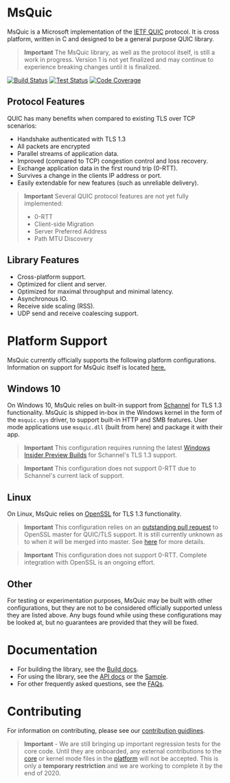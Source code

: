MsQuic
======

MsQuic is a Microsoft implementation of the [IETF QUIC](https://tools.ietf.org/html/draft-ietf-quic-transport)
protocol. It is cross platform, written in C and designed to be a general purpose QUIC library.

> **Important** The MsQuic library, as well as the protocol itself, is still a work in progress. Version 1 is not yet finalized and may continue to experience breaking changes until it is finalized.

[![Build Status](https://dev.azure.com/ms/msquic/_apis/build/status/CI?branchName=master)](https://dev.azure.com/ms/msquic/_build/latest?definitionId=347&branchName=master) [![Test Status](https://img.shields.io/azure-devops/tests/ms/msquic/347/master)](https://dev.azure.com/ms/msquic/_build/latest?definitionId=347&branchName=master) [![Code Coverage](https://img.shields.io/azure-devops/coverage/ms/msquic/347/master)](https://dev.azure.com/ms/msquic/_build/latest?definitionId=347&branchName=master)

## Protocol Features

QUIC has many benefits when compared to existing TLS over TCP scenarios:

  * Handshake authenticated with TLS 1.3
  * All packets are encrypted
  * Parallel streams of application data.
  * Improved (compared to TCP) congestion control and loss recovery.
  * Exchange application data in the first round trip (0-RTT).
  * Survives a change in the clients IP address or port.
  * Easily extendable for new features (such as unreliable delivery).

> **Important** Several QUIC protocol features are not yet fully implemented:
>
>  * 0-RTT
>  * Client-side Migration
>  * Server Preferred Address
>  * Path MTU Discovery

## Library Features

  * Cross-platform support.
  * Optimized for client and server.
  * Optimized for maximal throughput and minimal latency.
  * Asynchronous IO.
  * Receive side scaling (RSS).
  * UDP send and receive coalescing support.

# Platform Support

MsQuic currently officially supports the following platform configurations.
Information on support for MsQuic itself is located [here.](./docs/Support.md)

## Windows 10

On Windows 10, MsQuic relies on built-in support from [Schannel](https://docs.microsoft.com/en-us/windows/win32/com/schannel) for TLS 1.3 functionality. MsQuic is shipped in-box in the Windows kernel in the form of the `msquic.sys` driver, to support built-in HTTP and SMB features. User mode applications use `msquic.dll` (built from here) and package it with their app.

> **Important** This configuration requires running the latest [Windows Insider Preview Builds](https://insider.windows.com/en-us/) for Schannel's TLS 1.3 support.

> **Important** This configuration does not support 0-RTT due to Schannel's current lack of support.

## Linux

On Linux, MsQuic relies on [OpenSSL](https://www.openssl.org/) for TLS 1.3 functionality.

> **Important** This configuration relies on an [outstanding pull request](https://github.com/openssl/openssl/pull/8797) to OpenSSL master for QUIC/TLS support. It is still currently unknown as to when it will be merged into master. See [here](https://www.openssl.org/blog/blog/2020/02/17/QUIC-and-OpenSSL/) for more details.

> **Important** This configuration does not support 0-RTT. Complete integration with OpenSSL is an ongoing effort.

## Other

For testing or experimentation purposes, MsQuic may be built with other configurations, but they are not to be considered officially supported unless they are listed above. Any bugs found while using these configurations may be looked at, but no guarantees are provided that they will be fixed.

# Documentation

  * For building the library, see the [Build docs](./docs/BUILD.md).
  * For using the library, see the [API docs](./docs/API.md) or the [Sample](./src/tools/sample/sample.cpp).
  * For other frequently asked questions, see the [FAQs](./docs/FAQ.md).

# Contributing

For information on contributing, please see our [contribution guidlines](./.github/CONTRIBUTING.md).

> **Important** - We are still bringing up important regression tests for the core code. Until they are onboarded, any external contributions to the [core](./src/core) or kernel mode files in the [platform](./src/platform) will not be accepted. This is only a **temporary restriction** and we are working to complete it by the end of 2020.
